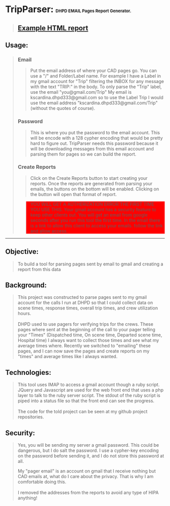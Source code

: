 <h1>TripParser: <font size="-1">DHPD EMAIL Pages Report Generator.</font></h1>
<blockquote>
<h2><a href="http://popmedic.com/trips/trip-parser/report.example.html">Example HTML report</a></h2>
</blockquote>

<H2>Usage:</H2>
<blockquote>
<h3>Email</h3>
	<blockquote>
    Put the email address of where your CAD pages go.  You can use a "/" and 
	Folder/Label name.  For example I have a Label in my gmail account for "Trip" 
    filtering the INBOX for any message with the text "TRIP:" in the body.  To only 
    parse the "Trip" label, use the email "you@gmail.com/Trip"  My email is 
    kscardina.dhpd333@gmail.com so to use the Label Trip I would use the email 
    address "kscardina.dhpd333@gmail.com/Trip" (without the quotes of course).
    </blockquote>
<h3>Password</h3>
	<blockquote>
    This is where you put the password to the email account.  This will 
	be encode with a 128 cypher encoding that would be pretty hard to figure out.
    TripParser needs this password because it will be downloading messages from 
    this email account and parsing them for pages so we can build the report.
    </blockquote>
<h3>Create Reports</h3>
	<blockquote>
	Click on the Create Reports button to start creating your reports. Once the 
	reports are generated from parsing your emails, the buttons on the bottom will be
    enabled.  Clicking on the button will open that format of report.
    </blockquote>
	<blockquote style="background-color:#F00;">
    YOU WILL GET A AUTHERIZATION ERROR THE FIRST TIME YOU USE THIS.  Your gmail 
	account has a security feature to keep other clients out. You will get an email from google seconds after 
    you run this tool the first time.  In the email there is a link to allow this client to access your emails. 
    follow the link and allow access.
    </blockquote>
</blockquote>
<hr />
<h2>Objective:</h2>
<blockquote>
To build a tool for parsing pages sent by email to gmail and creating a report from
this data
</blockquote>
<h2>Background:</h2>
<blockquote>
This project was constructed to parse pages sent to my gmail account for the calls
I run at DHPD so that I could collect data on scene times, response times, overall 
trip times, and crew utilization hours.<br />
<br />
DHPD used to use pagers for verifying trips for the crews.  These pages where sent 
at the beginning of the call to your pager telling your "Times" (Dispatched time, 
On scene time, Departed scene time, Hospital time)  I always want to collect those 
times and see what my average times where.  Recently we switched to "emailing" these 
pages, and I can now save the pages and create reports on my "times" and average times
like I always wanted.
</blockquote>
<h2>Technologies:</h2>
<blockquote>
This tool uses IMAP to access a gmail account though a ruby script.  JQuery and Javascript
are used for the web front end that uses a php layer to talk to the ruby server script.  The
stdout of the ruby script is piped into a status file so that the front end can see the progress.
<br />
<br />
The code for the told project can be seen at my github project repositories.
</blockquote>
<h2>Security:</h2>
<blockquote>
Yes, you will be sending my server a gmail password.  This could be dangerous, but I do salt the password.
I use a cypher-key encoding on the password before sending it, and I do not store this password at all. <br />
 
My "pager email" is an account on gmail that I receive nothing but CAD emails at, what do I care about the 
privacy.  That is why I am comfortable doing this.<br />
<br />
I removed the addresses from the reports to avoid any type of HIPA anything!
</blockquote>
